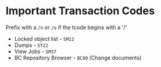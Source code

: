# Important Transaction Codes

Prefix with a `/n` or `/o` if the tcode begins with a '/’

- Locked object list - `SM12`
- Dumps - `ST22`
- View Jobs - `SM37`
- BC Repository Browser - `BC80` (Change documents)
